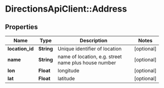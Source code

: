 # DirectionsApiClient::Address

## Properties
Name | Type | Description | Notes
------------ | ------------- | ------------- | -------------
**location_id** | **String** | Unique identifier of location | [optional] 
**name** | **String** | name of location, e.g. street name plus house number | [optional] 
**lon** | **Float** | longitude | [optional] 
**lat** | **Float** | latitude | [optional] 


